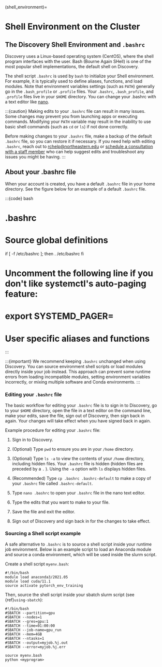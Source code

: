 (shell_environment)=
# Shell Environment on the Cluster

## The Discovery Shell Environment and `.bashrc`
Discovery uses a Linux-based operating system (CentOS), where the shell program interfaces with the user. Bash (Bourne Again SHell) is one of the most popular shell implementations, the default shell on Discovery.

The shell script `.bashrc` is used by `bash` to initialize your Shell environment. For example, it is typically used to define aliases, functions, and load modules. Note that environment variables settings (such as `PATH`) generally go in the `.bash_profile` or `.profile` files. Your `.bashrc`, `.bash_profile`, and `.profile` files live in your `$HOME` directory. You can change your .bashrc with a text editor like [nano](https://www.nano-editor.org/).

:::{caution}
Making edits to your `.bashrc` file can result in many issues. Some changes may prevent you from launching apps or executing commands. Modifying your `PATH` variable may result in the inability to use basic shell commands (such as `cd` or `ls`) if not done correctly.

Before making changes to your `.bashrc` file, make a backup of the default `.bashrc` file, so you can restore it if necessary. If you need help with editing `.bashrc`, reach out to [rchelp@northeastern.edu](mailto:rchelp@northeastern.edu) or [schedule a consultation with a staff member](https://outlook.office365.com/owa/calendar/ResearchComputing2@northeastern.onmicrosoft.com/bookings/) who can help suggest edits and troubleshoot any issues you might be having.
:::

## About your .bashrc file
When your account is created, you have a default `.bashrc` file in your home directory. See the figure below for an example of a default `.bashrc` file.

:::{code} bash
# .bashrc

# Source global definitions
if [ -f /etc/bashrc ]; then
	. /etc/bashrc
fi

# Uncomment the following line if you don't like systemctl's auto-paging feature:
# export SYSTEMD_PAGER=

# User specific aliases and functions
:::

:::{important}
We recommend keeping `.bashrc` unchanged when using Discovery. You can source environment shell scripts or load modules directly inside your job instead. This approach can prevent some runtime errors from loading incompatible modules, setting environment variables incorrectly, or mixing multiple software and Conda environments.
:::

### Editing your `.bashrc` file

The basic workflow for editing your `.bashrc` file is to sign in to Discovery, go to your `$HOME` directory, open the file in a text editor on the command line, make your edits, save the file, sign out of Discovery, then sign back in again. Your changes will take effect when you have signed back in again.

Example procedure for editing your `.bashrc` file:

1. Sign in to Discovery.

1. (Optional) Type `pwd` to ensure you are in your `/home` directory.

1. (Optional) Type `ls -a` to view the contents of your `/home` directory, including hidden files. Your `.bashrc` file is hidden (hidden files are preceded by a `.` ). Using the `-a` option with `ls` displays hidden files.

1. (Recommended) Type `cp .bashrc .bashrc-default` to make a copy of your `.bashrc` file called `.bashrc-default`.

1. Type `nano .bashrc` to open your `.bashrc` file in the nano text editor.

1. Type the edits that you want to make to your file. 

1. Save the file and exit the editor.

1. Sign out of Discovery and sign back in for the changes to take effect.

### Sourcing a Shell script example

A safe alternative to `.bashrc` is to source a shell script inside your runtime job environment. Below is an example script to load an Anaconda module and source a conda environment, which will be used inside the slurm script.

Create a shell script `myenv.bash`:

```{code-block} bash
#!/bin/bash
module load anaconda3/2021.05
module load cuda/11.1
source activate pytorch_env_training
```

Then, source the shell script inside your sbatch slurm script (see {ref}`using-sbatch`):

```{code-block} bash
#!/bin/bash
#SBATCH --partition=gpu
#SBATCH --nodes=1
#SBATCH --gres=gpu:1
#SBATCH --time=01:00:00
#SBATCH --job-name=gpu_run
#SBATCH --mem=4GB
#SBATCH --ntasks=1
#SBATCH --output=myjob.%j.out
#SBATCH --error=myjob.%j.err

source myenv.bash
python <myprogram>
```
